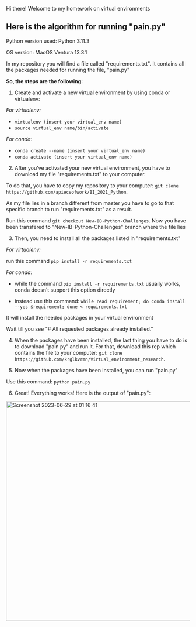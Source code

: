 Hi there!
Welcome to my homework on virtual environments

## Here is the algorithm for running "pain.py"
Python version used: Python 3.11.3

OS version: MacOS Ventura 13.3.1

In my repository you will find a file called "requirements.txt". It contains all the packages needed for running the file, "pain.py"

**So, the steps are the following:**
1) Create and activate a new virtual environment by using conda or virtualenv:

*For virtualenv:*

- `virtualenv (insert your virtual_env name)`
- `source virtual_env name/bin/activate`

*For conda:*
- `conda create --name (insert your virtual_env name)`
- `conda activate (insert your virtual_env name)`

2)  After you've activated your new virtual environment, you have to download my file "requirements.txt" to your computer.

To do that, you have to copy my repository to your computer: `git clone https://github.com/apieceofwork/BI_2021_Python`. 

As my file lies in a branch different from master you have to go to that specific branch to run "requirements.txt" as a result.

Run this command `git checkout New-IB-Python-Challenges`. Now you have been transfered to "New-IB-Python-Challenges" branch where the file lies

3) Then, you need to install all the packages listed in "requirements.txt"

*For virtualenv:*

run this command `pip install -r requirements.txt`
   
*For conda:*

- while the command `pip install -r requirements.txt` usually works, conda doesn’t support this option directly

- instead use this command: `while read requirement; do conda install --yes $requirement; done < requirements.txt`

It will install the needed packages in your virtual environment

Wait till you see "# All requested packages already installed."

4) When the packages have been installed, the last thing you have to do is to download "pain py" and run it. For that, download this rep which contains the file to your computer: `git clone https://github.com/krglkvrmn/Virtual_environment_research`.
  
6) Now when the packages have been installed, you can run "pain.py"
   
Use this command: `python pain.py`

6) Great! Everything works! Here is the output of "pain.py":

<img width="600" alt="Screenshot 2023-06-29 at 01 16 41" src="https://github.com/apieceofwork/BI_2021_Python/assets/57996343/16197ba4-9d10-4ef5-bfb6-efd37bbff510">

